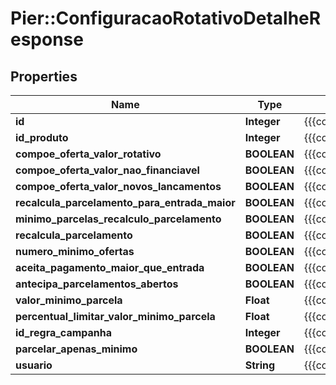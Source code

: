 # Pier::ConfiguracaoRotativoDetalheResponse

## Properties
Name | Type | Description | Notes
------------ | ------------- | ------------- | -------------
**id** | **Integer** | {{{configuracao_rotativo_detalhe_response_id_value}}} | [optional] 
**id_produto** | **Integer** | {{{configuracao_rotativo_detalhe_response_id_produto_value}}} | [optional] 
**compoe_oferta_valor_rotativo** | **BOOLEAN** | {{{configuracao_rotativo_detalhe_response_compoe_oferta_valor_rotativo_value}}} | [optional] 
**compoe_oferta_valor_nao_financiavel** | **BOOLEAN** | {{{configuracao_rotativo_detalhe_response_compoe_oferta_valor_nao_financiavel_value}}} | [optional] 
**compoe_oferta_valor_novos_lancamentos** | **BOOLEAN** | {{{configuracao_rotativo_detalhe_response_compoe_oferta_valor_novos_lancamentos_value}}} | [optional] 
**recalcula_parcelamento_para_entrada_maior** | **BOOLEAN** | {{{configuracao_rotativo_detalhe_response_recalcula_parcelamento_para_entrada_maior_value}}} | [optional] 
**minimo_parcelas_recalculo_parcelamento** | **BOOLEAN** | {{{configuracao_rotativo_detalhe_response_minimo_parcelas_recalculo_parcelamento_value}}} | [optional] 
**recalcula_parcelamento** | **BOOLEAN** | {{{configuracao_rotativo_detalhe_response_recalcula_parcelamento_value}}} | [optional] 
**numero_minimo_ofertas** | **BOOLEAN** | {{{configuracao_rotativo_detalhe_response_numero_minimo_ofertas_value}}} | [optional] 
**aceita_pagamento_maior_que_entrada** | **BOOLEAN** | {{{configuracao_rotativo_detalhe_response_aceita_pagamento_maior_que_entrada_value}}} | [optional] 
**antecipa_parcelamentos_abertos** | **BOOLEAN** | {{{configuracao_rotativo_detalhe_response_antecipa_parcelamentos_abertos_value}}} | [optional] 
**valor_minimo_parcela** | **Float** | {{{configuracao_rotativo_detalhe_response_valor_minimo_parcela_value}}} | [optional] 
**percentual_limitar_valor_minimo_parcela** | **Float** | {{{configuracao_rotativo_detalhe_response_percentual_limitar_valor_minimo_parcela_value}}} | [optional] 
**id_regra_campanha** | **Integer** | {{{configuracao_rotativo_detalhe_response_id_regra_campanha_value}}} | [optional] 
**parcelar_apenas_minimo** | **BOOLEAN** | {{{configuracao_rotativo_detalhe_response_parcelar_apenas_minimo_value}}} | [optional] 
**usuario** | **String** | {{{configuracao_rotativo_detalhe_response_usuario_value}}} | [optional] 


